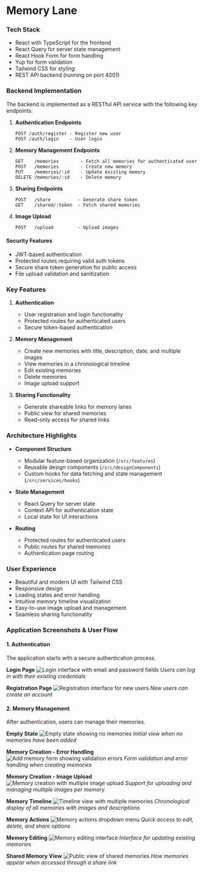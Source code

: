 # Memory Lane

### Tech Stack
- React with TypeScript for the frontend
- React Query for server state management
- React Hook Form for form handling
- Yup for form validation
- Tailwind CSS for styling
- REST API backend (running on port 4001)

### Backend Implementation

The backend is implemented as a RESTful API service with the following key endpoints:

1. **Authentication Endpoints**
   ```
   POST /auth/register - Register new user
   POST /auth/login    - User login
   ```

2. **Memory Management Endpoints**
   ```
   GET    /memories        - Fetch all memories for authenticated user
   POST   /memories        - Create new memory
   PUT    /memories/:id    - Update existing memory
   DELETE /memories/:id    - Delete memory
   ```

3. **Sharing Endpoints**
   ```
   POST   /share          - Generate share token
   GET    /shared/:token  - Fetch shared memories
   ```

4. **Image Upload**
   ```
   POST   /upload         - Upload images
   ```

#### Security Features
- JWT-based authentication
- Protected routes requiring valid auth tokens
- Secure share token generation for public access
- File upload validation and sanitization

### Key Features

1. **Authentication**
   - User registration and login functionality
   - Protected routes for authenticated users
   - Secure token-based authentication

2. **Memory Management**
   - Create new memories with title, description, date, and multiple images
   - View memories in a chronological timeline
   - Edit existing memories
   - Delete memories
   - Image upload support

3. **Sharing Functionality**
   - Generate shareable links for memory lanes
   - Public view for shared memories
   - Read-only access for shared links

### Architecture Highlights

- **Component Structure**
  - Modular feature-based organization (`/src/features`)
  - Reusable design components (`/src/designComponents`)
  - Custom hooks for data fetching and state management (`/src/services/hooks`)

- **State Management**
  - React Query for server state
  - Context API for authentication state
  - Local state for UI interactions

- **Routing**
  - Protected routes for authenticated users
  - Public routes for shared memories
  - Authentication page routing

### User Experience
- Beautiful and modern UI with Tailwind CSS
- Responsive design
- Loading states and error handling
- Intuitive memory timeline visualization
- Easy-to-use image upload and management
- Seamless sharing functionality

### Application Screenshots & User Flow

#### 1. Authentication
The application starts with a secure authentication process.

**Login Page**
![Login interface with email and password fields](./preview/login.png)
*Users can log in with their existing credentials*

**Registration Page**
![Registration interface for new users](./preview/register.png)
*New users can create an account*

#### 2. Memory Management
After authentication, users can manage their memories.

**Empty State**
![Empty state showing no memories](./preview/empty-state.png)
*Initial view when no memories have been added*

**Memory Creation - Error Handling**
![Add memory form showing validation errors](./preview/add-memory-error-state.png)
*Form validation and error handling when creating memories*

**Memory Creation - Image Upload**
![Memory creation with multiple image upload](./preview/add-memory-images.png)
*Support for uploading and managing multiple images per memory*

**Memory Timeline**
![Timeline view with multiple memories](./preview/multi-memory-timeline-view.png)
*Chronological display of all memories with images and descriptions*

**Memory Actions**
![Memory actions dropdown menu](./preview/memory-actions-dropdown.png)
*Quick access to edit, delete, and share options*

**Memory Editing**
![Memory editing interface](./preview/edit-memory.png)
*Interface for updating existing memories*

**Shared Memory View**
![Public view of shared memories](./preview/share-memory-view.png)
*How memories appear when accessed through a share link*